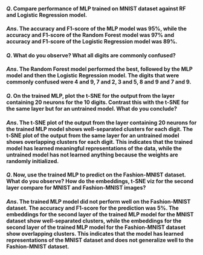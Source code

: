 #### $Q.$ Compare performance of MLP trained on MNIST dataset against RF and Logistic Regression model.

#### $Ans.$ The accuracy and F1-score of the MLP model was $95$%, while the accuracy and F1-score of the Random Forest model was $97$% and accuracy and F1-score of the Logistic Regression model was $89$%. 

#### $Q.$ What do you observe? What all digits are commonly confused?

#### $Ans.$ The Random Forest model performed the best, followed by the MLP model and then the Logistic Regression model. The digits that were commonly confused were $4$ and $9$, $7$ and $2$, $3$ and $5$, $8$ and $9$ and $7$ and $9$.

#### $Q.$ On the trained MLP, plot the t-SNE for the output from the layer containing 20 neurons for the 10 digits. Contrast this with the t-SNE for the same layer but for an untrained model. What do you conclude?

#### $Ans.$ The t-SNE plot of the output from the layer containing $20$ neurons for the trained MLP model shows well-separated clusters for each digit. The t-SNE plot of the output from the same layer for an untrained model shows overlapping clusters for each digit. This indicates that the trained model has learned meaningful representations of the data, while the untrained model has not learned anything because the weights are randomly initialized.

#### $Q.$ Now, use the trained MLP to predict on the Fashion-MNIST dataset. What do you observe? How do the embeddings, t-SNE viz for the second layer compare for MNIST and Fashion-MNIST images?

#### $Ans.$ The trained MLP model did not perform well on the Fashion-MNIST dataset. The accuracy and F1-score for the prediction was $5$%. The embeddings for the second layer of the trained MLP model for the MNIST dataset show well-separated clusters, while the embeddings for the second layer of the trained MLP model for the Fashion-MNIST dataset show overlapping clusters. This indicates that the model has learned representations of the MNIST dataset and does not generalize well to the Fashion-MNIST dataset.